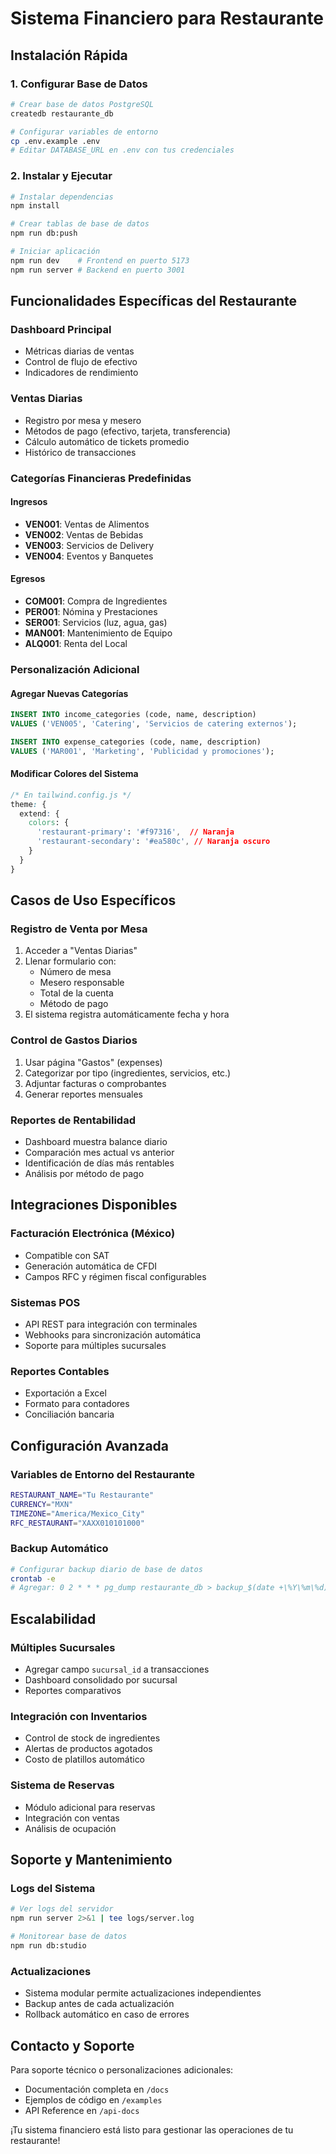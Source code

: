 # Sistema Financiero para Restaurante

## Instalación Rápida

### 1. Configurar Base de Datos
```bash
# Crear base de datos PostgreSQL
createdb restaurante_db

# Configurar variables de entorno
cp .env.example .env
# Editar DATABASE_URL en .env con tus credenciales
```

### 2. Instalar y Ejecutar
```bash
# Instalar dependencias
npm install

# Crear tablas de base de datos
npm run db:push

# Iniciar aplicación
npm run dev    # Frontend en puerto 5173
npm run server # Backend en puerto 3001
```

## Funcionalidades Específicas del Restaurante

### Dashboard Principal
- Métricas diarias de ventas
- Control de flujo de efectivo
- Indicadores de rendimiento

### Ventas Diarias
- Registro por mesa y mesero
- Métodos de pago (efectivo, tarjeta, transferencia)
- Cálculo automático de tickets promedio
- Histórico de transacciones

### Categorías Financieras Predefinidas

#### Ingresos
- **VEN001**: Ventas de Alimentos
- **VEN002**: Ventas de Bebidas  
- **VEN003**: Servicios de Delivery
- **VEN004**: Eventos y Banquetes

#### Egresos
- **COM001**: Compra de Ingredientes
- **PER001**: Nómina y Prestaciones
- **SER001**: Servicios (luz, agua, gas)
- **MAN001**: Mantenimiento de Equipo
- **ALQ001**: Renta del Local

### Personalización Adicional

#### Agregar Nuevas Categorías
```sql
INSERT INTO income_categories (code, name, description) 
VALUES ('VEN005', 'Catering', 'Servicios de catering externos');

INSERT INTO expense_categories (code, name, description)
VALUES ('MAR001', 'Marketing', 'Publicidad y promociones');
```

#### Modificar Colores del Sistema
```css
/* En tailwind.config.js */
theme: {
  extend: {
    colors: {
      'restaurant-primary': '#f97316',  // Naranja
      'restaurant-secondary': '#ea580c', // Naranja oscuro
    }
  }
}
```

## Casos de Uso Específicos

### Registro de Venta por Mesa
1. Acceder a "Ventas Diarias"
2. Llenar formulario con:
   - Número de mesa
   - Mesero responsable
   - Total de la cuenta
   - Método de pago
3. El sistema registra automáticamente fecha y hora

### Control de Gastos Diarios
1. Usar página "Gastos" (expenses)
2. Categorizar por tipo (ingredientes, servicios, etc.)
3. Adjuntar facturas o comprobantes
4. Generar reportes mensuales

### Reportes de Rentabilidad
- Dashboard muestra balance diario
- Comparación mes actual vs anterior
- Identificación de días más rentables
- Análisis por método de pago

## Integraciones Disponibles

### Facturación Electrónica (México)
- Compatible con SAT
- Generación automática de CFDI
- Campos RFC y régimen fiscal configurables

### Sistemas POS
- API REST para integración con terminales
- Webhooks para sincronización automática
- Soporte para múltiples sucursales

### Reportes Contables
- Exportación a Excel
- Formato para contadores
- Conciliación bancaria

## Configuración Avanzada

### Variables de Entorno del Restaurante
```bash
RESTAURANT_NAME="Tu Restaurante"
CURRENCY="MXN"
TIMEZONE="America/Mexico_City"
RFC_RESTAURANT="XAXX010101000"
```

### Backup Automático
```bash
# Configurar backup diario de base de datos
crontab -e
# Agregar: 0 2 * * * pg_dump restaurante_db > backup_$(date +\%Y\%m\%d).sql
```

## Escalabilidad

### Múltiples Sucursales
- Agregar campo `sucursal_id` a transacciones
- Dashboard consolidado por sucursal
- Reportes comparativos

### Integración con Inventarios
- Control de stock de ingredientes
- Alertas de productos agotados
- Costo de platillos automático

### Sistema de Reservas
- Módulo adicional para reservas
- Integración con ventas
- Análisis de ocupación

## Soporte y Mantenimiento

### Logs del Sistema
```bash
# Ver logs del servidor
npm run server 2>&1 | tee logs/server.log

# Monitorear base de datos
npm run db:studio
```

### Actualizaciones
- Sistema modular permite actualizaciones independientes
- Backup antes de cada actualización
- Rollback automático en caso de errores

## Contacto y Soporte

Para soporte técnico o personalizaciones adicionales:
- Documentación completa en `/docs`
- Ejemplos de código en `/examples`
- API Reference en `/api-docs`

¡Tu sistema financiero está listo para gestionar las operaciones de tu restaurante!